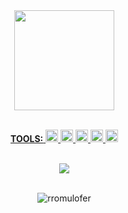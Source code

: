 
<div style="display: inline-block" align = "center" >
  <a href="https://github.com/rromulofer">
  <img height="160em" src="https://github-readme-stats.vercel.app/api/top-langs/?username=rromulofer&layout=compact&langs_count=8&theme=highcontrast"/>
<div>

 <br>
  
**TOOLS:**
<code><img height="20" src="https://www.freeiconspng.com/thumbs/c-logo-icon/dev-visual-c-plus-plus-logo-icon-11.png"></code>
<code><img height="20" src="https://upload.wikimedia.org/wikipedia/commons/1/1d/PyCharm_Icon.svg"></code>
<code><img height="20" src="https://upload.wikimedia.org/wikipedia/commons/thumb/9/9a/Visual_Studio_Code_1.35_icon.svg/1024px-Visual_Studio_Code_1.35_icon.svg.png"></code>
<code><img height="20" src="https://upload.wikimedia.org/wikipedia/commons/thumb/3/3f/Git_icon.svg/1024px-Git_icon.svg.png"></code>
<code><img height="20" src="https://upload.wikimedia.org/wikipedia/commons/thumb/a/ae/Github-desktop-logo-symbol.svg/1024px-Github-desktop-logo-symbol.svg.png"></code>

<br>
 
<div align="center">
  <a target="_blank" href="https://i.pinimg.com/originals/3d/47/4f/3d474f82ff71595e8081f9a120892ae8.gif">
      <img align="center" src="https://i.pinimg.com/originals/3d/47/4f/3d474f82ff71595e8081f9a120892ae8.gif"/>
  </a>
</div>
  
 <br>
  
<p align="center"> <img src="https://komarev.com/ghpvc/?username=rromulofer" alt="rromulofer" /> </p>
<!--
<div style="display: inline-block">
  <a href="https://github.com/rromulofer">
  <img height="160em" src="https://github-readme-stats.vercel.app/api?username=rromulofer&show_icons=true&theme=highcontrast&include_all_commits=true&count_private=true"/>
<br>
  <img height="160em" src="https://github-readme-stats.vercel.app/api/top-langs/?username=rromulofer&layout=compact&langs_count=8&theme=highcontrast"/>
<div>

<code><img height="20" src="https://i.pinimg.com/originals/eb/7e/20/eb7e20e646f5b7ec9ed4f8f78a5dee8f.png"></code>
<code><img height="20" src="https://upload.wikimedia.org/wikipedia/commons/thumb/d/d4/Javascript-shield.svg/726px-Javascript-shield.svg.png"></code>
<code><img height="20" src="https://1.bp.blogspot.com/-fu3sP1F4vK0/WrcqP08Rb3I/AAAAAAAAAC0/lLABCXa044ITPyTvdoxbE9t2EnAd5zX-ACLcBGAs/s320/html5.png"></code>
<code><img height="20" src="https://cdn.iconscout.com/icon/free/png-512/c-programming-569564.png"></code>
<code><img height="20" src="https://upload.wikimedia.org/wikipedia/commons/thumb/1/18/ISO_C%2B%2B_Logo.svg/306px-ISO_C%2B%2B_Logo.svg.png"></code>
<code><img height="20" src="https://cdn.picpng.com/logo/language-logo-python-44976.png"></code>

-->
